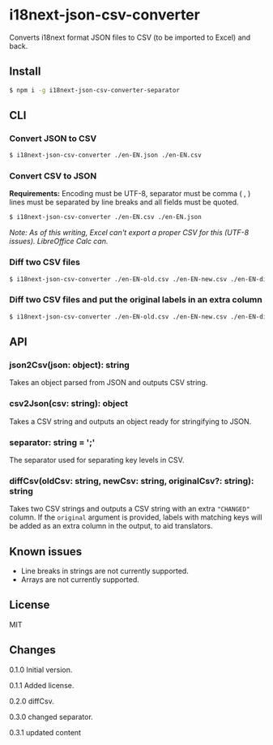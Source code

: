 # i18next-json-csv-converter

Converts i18next format JSON files to CSV (to be imported to Excel) and back.

## Install

```sh
$ npm i -g i18next-json-csv-converter-separator
```


## CLI

### Convert JSON to CSV

```sh
$ i18next-json-csv-converter ./en-EN.json ./en-EN.csv
```

### Convert CSV to JSON

**Requirements:** Encoding must be UTF-8, separator must be comma ( , ) lines must be separated by line breaks and all fields must be quoted.

```sh
$ i18next-json-csv-converter ./en-EN.csv ./en-EN.json
```

*Note: As of this writing, Excel can't export a proper CSV for this (UTF-8 issues). LibreOffice Calc can.*

### Diff two CSV files

```sh
$ i18next-json-csv-converter ./en-EN-old.csv ./en-EN-new.csv ./en-EN-diff.csv
```

### Diff two CSV files and put the original labels in an extra column

```sh
$ i18next-json-csv-converter ./en-EN-old.csv ./en-EN-new.csv ./en-EN-diff.csv ./hu-HU-new.csv
```

## API

### json2Csv(json: object): string

Takes an object parsed from JSON and outputs CSV string.

### csv2Json(csv: string): object

Takes a CSV string and outputs an object ready for stringifying to JSON.

### separator: string = ';'

The separator used for separating key levels in CSV.

### diffCsv(oldCsv: string, newCsv: string, originalCsv?: string): string

Takes two CSV strings and outputs a CSV string with an extra `"CHANGED"` column. If the `original` argument is provided, labels with matching keys will be added as an extra column in the output, to aid translators.

## Known issues

* Line breaks in strings are not currently supported.
* Arrays are not currently supported.

## License

MIT

## Changes

0.1.0 Initial version.

0.1.1 Added license.

0.2.0 diffCsv.

0.3.0 changed separator.

0.3.1 updated content
